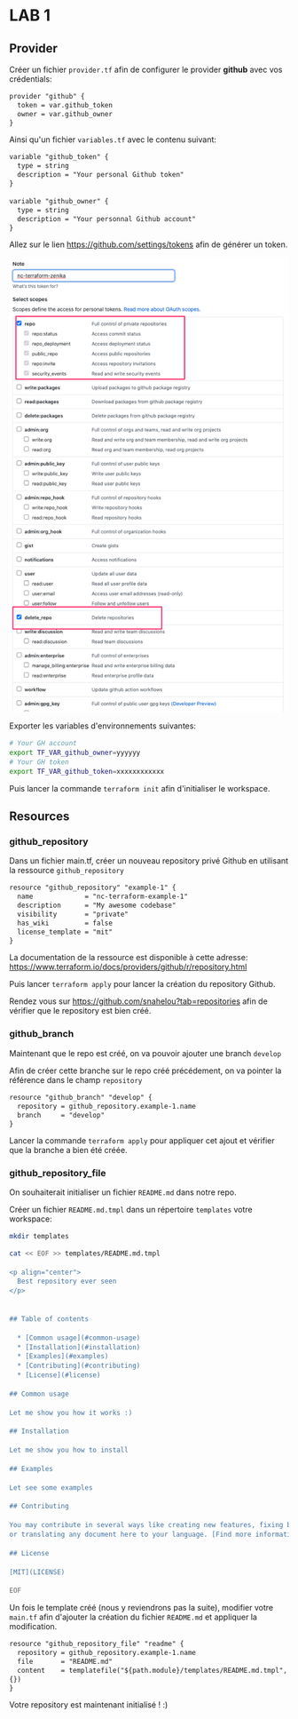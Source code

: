 # LAB 1

## Provider

Créer un fichier `provider.tf` afin de configurer le provider **github** avec vos crédentials:

```hcl
provider "github" {
  token = var.github_token
  owner = var.github_owner
}
```

Ainsi qu'un fichier `variables.tf` avec le contenu suivant:

```hcl
variable "github_token" {
  type = string
  description = "Your personal Github token"
}

variable "github_owner" {
  type = string
  description = "Your personnal Github account"
}
```

Allez sur le lien <https://github.com/settings/tokens> afin de générer un token.

![GH Token](gh-token.png)

Exporter les variables d'environnements suivantes:

```bash
# Your GH account
export TF_VAR_github_owner=yyyyyy
# Your GH token
export TF_VAR_github_token=xxxxxxxxxxxx
```

Puis lancer la commande `terraform init` afin d'initialiser le workspace.

## Resources

### github_repository

Dans un fichier main.tf, créer un nouveau repository privé Github en utilisant la ressource `github_repository`

```hcl
resource "github_repository" "example-1" {
  name             = "nc-terraform-example-1"
  description      = "My awesome codebase"
  visibility       = "private"
  has_wiki         = false
  license_template = "mit"
}

```

La documentation de la ressource est disponible à cette adresse: <https://www.terraform.io/docs/providers/github/r/repository.html>

Puis lancer `terraform apply` pour lancer la création du repository Github.

Rendez vous sur <https://github.com/snahelou?tab=repositories> afin de vérifier que le repository est bien créé.

### github_branch

Maintenant que le repo est créé, on va pouvoir ajouter une branch `develop`

Afin de créer cette branche sur le repo créé précédement, on va pointer la référence dans le champ `repository`

```hcl
resource "github_branch" "develop" {
  repository = github_repository.example-1.name
  branch     = "develop"
}
```

Lancer la commande `terraform apply` pour appliquer cet ajout et vérifier que la branche a bien été créée.

### github_repository_file

On souhaiterait initialiser un fichier `README.md` dans notre repo.

Créer un fichier `README.md.tmpl` dans un répertoire `templates`  votre workspace:

```bash
mkdir templates
```

```bash
cat << EOF >> templates/README.md.tmpl

<p align="center">
  Best repository ever seen
</p>


## Table of contents

  * [Common usage](#common-usage)
  * [Installation](#installation)
  * [Examples](#examples)
  * [Contributing](#contributing)
  * [License](#license)

## Common usage

Let me show you how it works :)

## Installation

Let me show you how to install

## Examples

Let see some examples

## Contributing

You may contribute in several ways like creating new features, fixing bugs, improving documentation and examples
or translating any document here to your language. [Find more information in CONTRIBUTING.md](CONTRIBUTING.md).

## License

[MIT](LICENSE)

EOF
```

Un fois le template créé (nous y reviendrons pas la suite), modifier votre `main.tf` afin d'ajouter la création du fichier `README.md` et appliquer la modification.

```hcl
resource "github_repository_file" "readme" {
  repository = github_repository.example-1.name
  file       = "README.md"
  content    = templatefile("${path.module}/templates/README.md.tmpl", {})
}
```

Votre repository est maintenant initialisé ! :)
